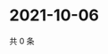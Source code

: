 # 2021-10-06

共 0 条

<!-- BEGIN -->
<!-- 最后更新时间 Wed Oct 06 2021 05:16:32 GMT+0800 (China Standard Time) -->

<!-- END -->
